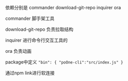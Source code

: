 
 依赖分别是  commander download-git-repo inquirer ora

 commander  脚手架工具

 download-git-repo 负责拉取结构

 inquirer  进行命令行交互工具的

 ora  负责动画

 package中定义
 ``
    "bin": {
        "poOne-cli":"src/index.js"
    }
  ``
  
  通过npm link进行软连接
